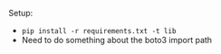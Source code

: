 Setup:
- `pip install -r requirements.txt -t lib`
- Need to do something about the boto3 import path

